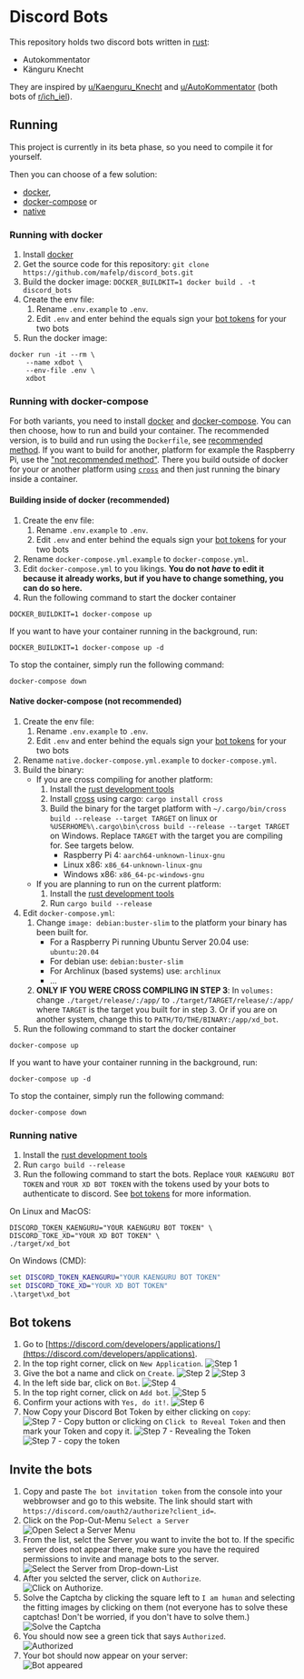 # Discord Bots
This repository holds two discord bots written in [rust](https://www.rust-lang.org/):

- Autokommentator
- Känguru Knecht

They are inspired by [u/Kaenguru_Knecht](https://www.reddit.com/user/Kaenguru_Knecht)
and [u/AutoKommentator](https://www.reddit.com/user/AutoKommentator) (both bots of
[r/ich_iel](https://www.reddit.com/r/ich_iel/)).

## Running
This project is currently in its beta phase, so you need to compile it for yourself.

Then you can choose of a few solution:

- [docker](#running-with-docker),
- [docker-compose](#running-with-docker-compose) or
- [native](#running-native)

### Running with docker
1. Install [docker](https://www.docker.com/get-started)
2. Get the source code for this repository: `git clone https://github.com/mafelp/discord_bots.git`
3. Build the docker image: `DOCKER_BUILDKIT=1 docker build . -t discord_bots`
4. Create the env file:
   1. Rename `.env.example` to `.env`.
   2. Edit `.env` and enter behind the equals sign your [bot tokens](#bot-tokens) for your two bots
5. Run the docker image:

```shell
docker run -it --rm \
    --name xdbot \
    --env-file .env \
    xdbot
```

### Running with docker-compose
For both variants, you need to install [docker](https://www.docker.com/get-started)
and [docker-compose](https://docs.docker.com/compose/install/). You can then choose,
how to run and build your container. The recommended version, is to build and run
using the `Dockerfile`, see [recommended method](#building-inside-of-docker-recommended). If you want to build for another,
platform for example the Raspberry Pi, use the ["not recommended method"](#native-docker-compose-not-recommended).
There you build outside of docker for your or another platform using [`cross`](https://github.com/rust-embedded/cross)
and then just running the binary inside a container.

#### Building inside of docker (recommended)
1. Create the env file:
    1. Rename `.env.example` to `.env`.
    2. Edit `.env` and enter behind the equals sign your [bot tokens](#bot-tokens) for your two bots
2. Rename `docker-compose.yml.example` to `docker-compose.yml`.
3. Edit `docker-compose.yml` to you likings. **You do not _have_ to edit it because it already works,
   but if you have to change something, you can do so here.**
4. Run the following command to start the docker container

```shell
DOCKER_BUILDKIT=1 docker-compose up
```

If you want to have your container running in the background, run:

```shell
DOCKER_BUILDKIT=1 docker-compose up -d
```

To stop the container, simply run the following command:

```shell
docker-compose down
```

#### Native docker-compose (not recommended)
1. Create the env file:
    1. Rename `.env.example` to `.env`.
    2. Edit `.env` and enter behind the equals sign your [bot tokens](#bot-tokens) for your two bots
2. Rename `native.docker-compose.yml.example` to `docker-compose.yml`.
3. Build the binary:
   - If you are cross compiling for another platform:
       1. Install the [rust development tools](https://www.rust-lang.org/learn/get-started)
       2. Install [cross](https://github.com/rust-embedded/cross) using cargo: `cargo install cross`
       3. Build the binary for the target platform with `~/.cargo/bin/cross build --release --target TARGET` on linux
         or `%USERHOME%\.cargo\bin\cross build --release --target TARGET` on Windows. Replace `TARGET` with the target
         you are compiling for. See targets below.
            - Raspberry Pi 4: `aarch64-unknown-linux-gnu`
            - Linux x86: `x86_64-unknown-linux-gnu`
            - Windows x86: `x86_64-pc-windows-gnu`
   - If you are planning to run on the current platform:
       1. Install the [rust development tools](https://www.rust-lang.org/learn/get-started)
       2. Run `cargo build --release`
4. Edit `docker-compose.yml`:
    1. Change `image: debian:buster-slim` to the platform your binary has been built for.
        - For a Raspberry Pi running Ubuntu Server 20.04 use: `ubuntu:20.04`
        - For debian use: `debian:buster-slim`
        - For Archlinux (based systems) use: `archlinux`
        - ...
    2. **ONLY IF YOU WERE CROSS COMPILING IN STEP 3**: In `volumes:` change `./target/release/:/app/` to
      `./target/TARGET/release/:/app/` where `TARGET` is the target you built for in step 3. Or if you are on another
      system, change this to `PATH/TO/THE/BINARY:/app/xd_bot`.
5. Run the following command to start the docker container

```shell
docker-compose up
```

If you want to have your container running in the background, run:

```shell
docker-compose up -d
```

To stop the container, simply run the following command:

```shell
docker-compose down
```


### Running native
1. Install the [rust development tools](https://www.rust-lang.org/learn/get-started)
2. Run `cargo build --release`
3. Run the following command to start the bots. Replace `YOUR KAENGURU BOT TOKEN` and `YOUR XD BOT TOKEN` with the
   tokens used by your bots to authenticate to discord. See [bot tokens](#bot-tokens) for more information.

On Linux and MacOS:

```shell
DISCORD_TOKEN_KAENGURU="YOUR KAENGURU BOT TOKEN" \
DISCORD_TOKE_XD="YOUR XD BOT TOKEN" \
./target/xd_bot
```

On Windows (CMD):
```cmd
set DISCORD_TOKEN_KAENGURU="YOUR KAENGURU BOT TOKEN"
set DISCORD_TOKE_XD="YOUR XD BOT TOKEN"
.\target\xd_bot
```

## Bot tokens
1. Go to [https://discord.com/developers/applications/](https://discord.com/developers/applications).
2. In the top right corner, click on `New Application`.
![Step 1](./assets/token/1.png)
3. Give the bot a name and click on `Create`.
![Step 2](./assets/token/2.png) ![Step 3](./assets/token/3.png)
4. In the left side bar, click on `Bot`.
![Step 4](./assets/token/4.png)
5. In the top right corner, click on `Add bot`.
![Step 5](./assets/token/5.png)
6. Confirm your actions with `Yes, do it!`.
![Step 6](./assets/token/6.png)
7. Now Copy your Discord Bot Token by either clicking on `copy`:
![Step 7 - Copy button](./assets/token/7.png)
or clicking on `Click to Reveal Token` and then mark your Token and copy it.
![Step 7 - Revealing the Token](./assets/token/8-1.png) ![Step 7 - copy the token](./assets/token/8-2.png)

## Invite the bots
1. Copy and paste `The bot invitation token` from the console into your webbrowser and go to this website. The link should start with `https://discord.com/oauth2/authorize?client_id=`.
2. Click on the Pop-Out-Menu `Select a Server` <br>
![Open Select a Server Menu](./assets/invite/1.png)
3. From the list, selct the Server you want to invite the bot to. If the specific server does not appear there, make sure you have the required permissions to invite and manage bots to the server. <br>
![Select the Server from Drop-down-List](./assets/invite/2.png)
4. After you selcted the server, click on `Authorize`. <br>
![Click on Authorize.](./assets/invite/3.png)
5. Solve the Captcha by clicking the square left to `I am human` and selecting the fitting images by clicking on them (not everyone has to solve these captchas! Don't be worried, if you don't have to solve them.) <br>
![Solve the Captcha](./assets/invite/4.png)
6. You should now see a green tick that says `Authorized`. <br>
![Authorized](./assets/invite/5.png)
7. Your bot should now appear on your server: <br>
![Bot appeared](./assets/invite/6.png)